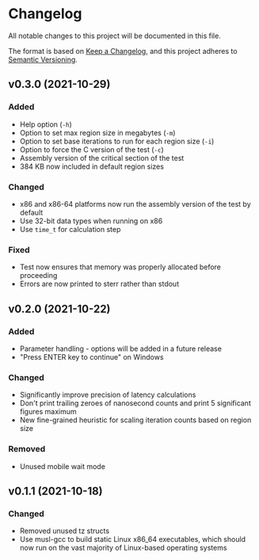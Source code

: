 # Changelog

All notable changes to this project will be documented in this file.

The format is based on [Keep a Changelog](https://keepachangelog.com/en/1.0.0/), and this project adheres
to [Semantic Versioning](https://semver.org/spec/v2.0.0.html).

## v0.3.0 (2021-10-29)

### Added

- Help option (`-h`)
- Option to set max region size in megabytes (`-m`)
- Option to set base iterations to run for each region size (`-i`)
- Option to force the C version of the test (`-c`)
- Assembly version of the critical section of the test
- 384 KB now included in default region sizes

### Changed

- x86 and x86-64 platforms now run the assembly version of the test by default
- Use 32-bit data types when running on x86
- Use `time_t` for calculation step

### Fixed

- Test now ensures that memory was properly allocated before proceeding
- Errors are now printed to sterr rather than stdout

## v0.2.0 (2021-10-22)

### Added

- Parameter handling - options will be added in a future release
- "Press ENTER key to continue" on Windows

### Changed

- Significantly improve precision of latency calculations
- Don't print trailing zeroes of nanosecond counts and print 5 significant figures maximum
- New fine-grained heuristic for scaling iteration counts based on region size

### Removed

- Unused mobile wait mode

## v0.1.1 (2021-10-18)

### Changed

- Removed unused tz structs
- Use musl-gcc to build static Linux x86_64 executables, which should now run on the vast majority of Linux-based operating systems
